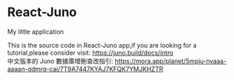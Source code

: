 # React-Juno
My little application

This is the source code in React-Juno app,if you are looking for a tutorial,please consider visit: https://juno.build/docs/intro \
中文版本的 Juno 數據庫增刪查改指引: https://mora.app/planet/5mpju-nyaaa-aaaan-qdmrq-cai/7T9A7447KYAJ7KFQK7YMJKHZTR 
